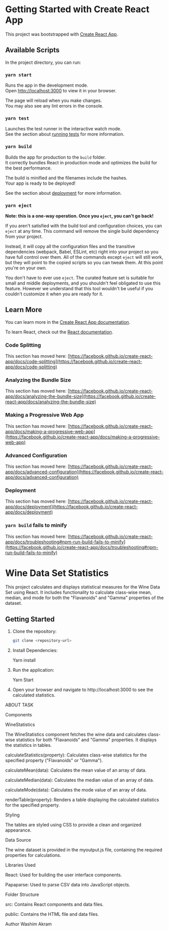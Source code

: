 # Getting Started with Create React App

This project was bootstrapped with [Create React App](https://github.com/facebook/create-react-app).

## Available Scripts

In the project directory, you can run:

### `yarn start`

Runs the app in the development mode.\
Open [http://localhost:3000](http://localhost:3000) to view it in your browser.

The page will reload when you make changes.\
You may also see any lint errors in the console.

### `yarn test`

Launches the test runner in the interactive watch mode.\
See the section about [running tests](https://facebook.github.io/create-react-app/docs/running-tests) for more information.

### `yarn build`

Builds the app for production to the `build` folder.\
It correctly bundles React in production mode and optimizes the build for the best performance.

The build is minified and the filenames include the hashes.\
Your app is ready to be deployed!

See the section about [deployment](https://facebook.github.io/create-react-app/docs/deployment) for more information.

### `yarn eject`

**Note: this is a one-way operation. Once you `eject`, you can't go back!**

If you aren't satisfied with the build tool and configuration choices, you can `eject` at any time. This command will remove the single build dependency from your project.

Instead, it will copy all the configuration files and the transitive dependencies (webpack, Babel, ESLint, etc) right into your project so you have full control over them. All of the commands except `eject` will still work, but they will point to the copied scripts so you can tweak them. At this point you're on your own.

You don't have to ever use `eject`. The curated feature set is suitable for small and middle deployments, and you shouldn't feel obligated to use this feature. However we understand that this tool wouldn't be useful if you couldn't customize it when you are ready for it.

## Learn More

You can learn more in the [Create React App documentation](https://facebook.github.io/create-react-app/docs/getting-started).

To learn React, check out the [React documentation](https://reactjs.org/).

### Code Splitting

This section has moved here: [https://facebook.github.io/create-react-app/docs/code-splitting](https://facebook.github.io/create-react-app/docs/code-splitting)

### Analyzing the Bundle Size

This section has moved here: [https://facebook.github.io/create-react-app/docs/analyzing-the-bundle-size](https://facebook.github.io/create-react-app/docs/analyzing-the-bundle-size)

### Making a Progressive Web App

This section has moved here: [https://facebook.github.io/create-react-app/docs/making-a-progressive-web-app](https://facebook.github.io/create-react-app/docs/making-a-progressive-web-app)

### Advanced Configuration

This section has moved here: [https://facebook.github.io/create-react-app/docs/advanced-configuration](https://facebook.github.io/create-react-app/docs/advanced-configuration)

### Deployment

This section has moved here: [https://facebook.github.io/create-react-app/docs/deployment](https://facebook.github.io/create-react-app/docs/deployment)

### `yarn build` fails to minify

This section has moved here: [https://facebook.github.io/create-react-app/docs/troubleshooting#npm-run-build-fails-to-minify](https://facebook.github.io/create-react-app/docs/troubleshooting#npm-run-build-fails-to-minify)



# Wine Data Set Statistics

This project calculates and displays statistical measures for the Wine Data Set using React. It includes functionality to calculate class-wise mean, median, and mode for both the "Flavanoids" and "Gamma" properties of the dataset.

## Getting Started

1. Clone the repository:

   ```bash
   git clone <repository-url>

2. Install Dependencies:
	
	Yarn install

3. Run the application:

	Yarn Start

4. Open your browser and navigate to http://localhost:3000 to see the calculated statistics.


ABOUT TASK

Components

WineStatistics

The WineStatistics component fetches the wine data and calculates class-wise statistics for both "Flavanoids" and "Gamma" properties. It displays the statistics in tables.

calculateStatistics(property): Calculates class-wise statistics for the specified property ("Flavanoids" or "Gamma").

calculateMean(data): Calculates the mean value of an array of data.

calculateMedian(data): Calculates the median value of an array of data.

calculateMode(data): Calculates the mode value of an array of data.

renderTable(property): Renders a table displaying the calculated statistics for the specified property.

Styling

The tables are styled using CSS to provide a clean and organized appearance.

Data Source

The wine dataset is provided in the myoutput.js file, containing the required properties for calculations.

Libraries Used

React: Used for building the user interface components.

Papaparse: Used to parse CSV data into JavaScript objects.

Folder Structure

src: Contains React components and data files.

public: Contains the HTML file and data files.

Author
Washim Akram




